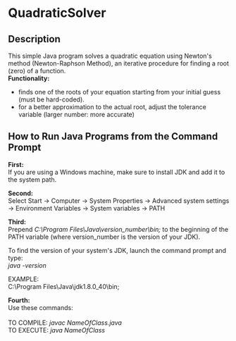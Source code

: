 # QuadraticSolver 

<h2>Description</h2>
This simple Java program solves a quadratic equation using
Newton's method (Newton-Raphson Method), an iterative procedure
for finding a root (zero) of a function. <br> 
<strong>Functionality:</strong><br> 
<ul><li>finds one of the roots of your equation starting from
your initial guess (must be hard-coded).</li> 
<li>for a better approximation to the actual root, adjust 
the tolerance variable (larger number: more accurate)</li></ul> 


<h2>How to Run Java Programs from the Command Prompt</h2> 
<strong>First: </strong> <br> 
If you are using a Windows machine, make sure to install JDK and add it to the system path. <br> 

<strong>Second: </strong><br> 
Select Start -> Computer -> System Properties -> Advanced system settings <br/> 
-> Environment Variables -> System variables -> PATH

<strong>Third: </strong><br> 
Prepend <em>C:\Program Files\Java\version_number\bin;</em> to the beginning of the <br>
PATH variable (where version_number is the version of your JDK). 

To find the version of your system's JDK, launch the command prompt and type: <br> 
    <em>java -version</em>  

EXAMPLE: <br> 
    C:\Program Files\Java\jdk1.8.0_40\bin;

<strong>Fourth: </strong><br> 
Use these commands:<br>  
	TO COMPILE:  <em>javac NameOfClass.java</em><br> 
	TO EXECUTE:  <em>java NameOfClass</em>